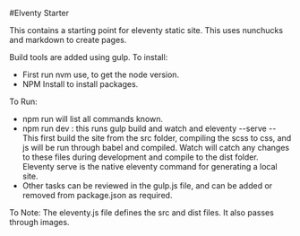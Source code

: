 #Elventy Starter

This contains a starting point for eleventy static site.
This uses nunchucks and markdown to create pages.

Build tools are added using gulp.
To install:
- First run nvm use, to get the node version.
- NPM Install to install packages.

To Run:
- npm run will list all commands known.
- npm run dev : this runs gulp build and watch and eleventy --serve
-- This first build the site from the src folder, compiling the scss to css, and js will be run through babel and compiled. Watch will catch any changes to these files during development and compile to the dist folder. Eleventy serve is the native eleventy command for generating a local site.
- Other tasks can be reviewed in the gulp.js file, and can be added or removed from package.json as required.

To Note:
  The eleventy.js file defines the src and dist files. It also passes through images.